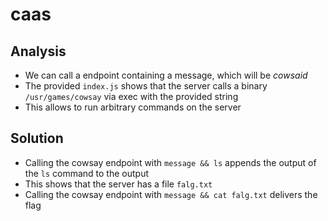 # caas

## Analysis
- We can call a endpoint containing a message, which will be *cowsaid*
- The provided `index.js` shows that the server calls a binary `/usr/games/cowsay` via exec with the provided string
- This allows to run arbitrary commands on the server

## Solution
- Calling the cowsay endpoint with `message && ls` appends the output of the `ls` command to the output
- This shows that the server has a file `falg.txt`
- Calling the cowsay endpoint with `message && cat falg.txt` delivers the flag
